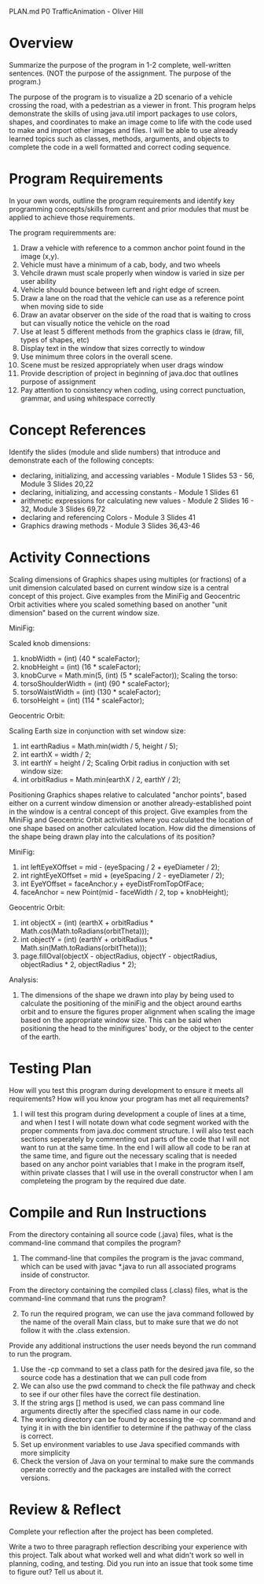 PLAN.md P0 TrafficAnimation - Oliver Hill

# Overview

Summarize the purpose of the program in 1-2 complete, well-written sentences. (NOT the purpose of the assignment. The purpose of the program.)

The purpose of the program is to visualize a 2D scenario of a vehicle crossing the road, with a pedestrian as a viewer in front. This program helps demonstrate the skills of using java.util import packages to use colors, shapes, and coordinates to make an image come to life with the code used to make and import other images and files. I will be able to use already learned topics such as classes, methods, arguments, and objects to complete the code in a well formatted and correct coding sequence.

# Program Requirements

In your own words, outline the program requirements and identify key programming concepts/skills from current and prior modules that must be applied to achieve those requirements.

The program requiremments are:

1. Draw a vehicle with reference to a common anchor point found in the image (x,y).
2. Vehicle must have a minimum of a cab, body, and two wheels
3. Vehcile drawn must scale properly when window is varied in size per user ability
4. Vehicle should bounce between left and right edge of screen.
5. Draw a lane on the road that the vehicle can use as a reference point when moving side to side
6. Draw an avatar observer on the side of the road that is waiting to cross but can visually notice the vehicle on the road
7. Use at least 5 different methods from the graphics class ie (draw, fill, types of shapes, etc)
8. Display text in the window that sizes correctly to window
9. Use minimum three colors in the overall scene.
10. Scene must be resized appropriately when user drags window
11. Provide description of project in beginning of java.doc that outlines purpose of assignment
12. Pay attention to consistency when coding, using correct punctuation, grammar, and using whitespace correctly

# Concept References

Identify the slides (module and slide numbers) that introduce and demonstrate each of the following concepts:
 * declaring, initializing, and accessing variables - Module 1 Slides 53 - 56, Module 3 Slides 20,22
 * declaring, initializing, and accessing constants - Module 1 Slides 61
 * arithmetic expressions for calculating new values - Module 2 Slides 16 - 32, Module 3 Slides 69,72
 * declaring and referencing Colors - Module 3 Slides 41
 * Graphics drawing methods - Module 3 Slides 36,43-46

# Activity Connections

Scaling dimensions of Graphics shapes using multiples (or fractions) of a unit dimension calculated based on current window size is a central concept of this project. Give examples from the MiniFig and Geocentric Orbit activities where you scaled something based on another "unit dimension" based on the current window size.

MiniFig:

Scaled knob dimensions:
1. knobWidth = (int) (40 * scaleFactor);
2. knobHeight = (int) (16 * scaleFactor);
3. knobCurve = Math.min(5, (int) (5 * scaleFactor));
Scaling the torso:
4. torsoShoulderWidth = (int) (90 * scaleFactor);
5. torsoWaistWidth = (int) (130 * scaleFactor);
6. torsoHeight = (int) (114 * scaleFactor);

Geocentric Orbit:

Scaling Earth size in conjunction with set window size:
1. int earthRadius = Math.min(width / 5, height / 5);
2. int earthX = width / 2;
3. int earthY = height / 2;
Scaling Orbit radius in conjuction with set window size:
4. int orbitRadius = Math.min(earthX / 2, earthY / 2);

Positioning Graphics shapes relative to calculated "anchor points", based either on a current window dimension or another already-established point in the window is a central concept of this project. Give examples from the MiniFig and Geocentric Orbit activities where you calculated the location of one shape based on another calculated location. How did the dimensions of the shape being drawn play into the calculations of its position?

MiniFig:
1. int leftEyeXOffset = mid - (eyeSpacing / 2 + eyeDiameter / 2);
2. int rightEyeXOffset = mid + (eyeSpacing / 2 - eyeDiameter / 2);
3. int EyeYOffset = faceAnchor.y + eyeDistFromTopOfFace;
4. faceAnchor = new Point(mid - faceWidth / 2, top + knobHeight);

Geocentric Orbit:
1. int objectX = (int) (earthX + orbitRadius * Math.cos(Math.toRadians(orbitTheta)));
2. int objectY = (int) (earthY + orbitRadius * Math.sin(Math.toRadians(orbitTheta)));
3. page.fillOval(objectX - objectRadius, objectY - objectRadius, objectRadius * 2, objectRadius * 2);

Analysis:
1. The dimensions of the shape we drawn into play by being used to calculate the positioning of the miniFig and the object around earths orbit and to ensure the figures proper alignment when scaling the image based on the appropriate window size. This can be said when positioning the head to the minifigures' body, or the object to the center of the earth.


# Testing Plan

How will you test this program during development to ensure it meets all requirements? How will you know your program has met all requirements?

1. I will test this program during development a couple of lines at a time, and when I test I will notate down what code segment worked with the proper comments from java.doc comment structure. I
will also test each sections seperately by commenting out parts of the code that I will not want to run at the same time. In the end I will allow all code to be ran at the same time, and figure out the necessary scaling that is needed based on any anchor point variables that I make in the program itself, within private classes that I will use in the overall constructor when I am completeing the program by the required due date.

# Compile and Run Instructions

From the directory containing all source code (.java) files, what is the command-line command that compiles the program?

1. The command-line that compiles the program is the javac command, which can be used with javac *.java to run all associated programs inside of constructor.

From the directory containing the compiled class (.class) files, what is the command-line command that runs the program?

2. To run the required program, we can use the java command followed by the name of the overall Main class, but to make sure that we do not follow it with the .class extension.

Provide any additional instructions the user needs beyond the run command to run the program.

1. Use the -cp command to set a class path for the desired java file, so the source code has a destination that we can pull code from
2. We can also use the pwd command to check the file pathway and check to see if our other files have the correct file destination.
3. If the string args [] method is used, we can pass command line arguments directly after the specified class name in our code.
4. The working directory can be found by accessing the -cp command and tying it in with the bin identifier to determine if the pathway of the class is correct.
5. Set up environment variables to use Java specified commands with more simplicity
6. Check the version of Java on your terminal to make sure the commands operate correctly and the packages are installed with the correct versions.







# Review & Reflect
Complete your reflection after the project has been completed.

Write a two to three paragraph reflection describing your experience with this project. Talk about what worked well and what didn't work so well in planning, coding, and testing.  Did you run into an issue that took some time to figure out?  Tell us about it.
